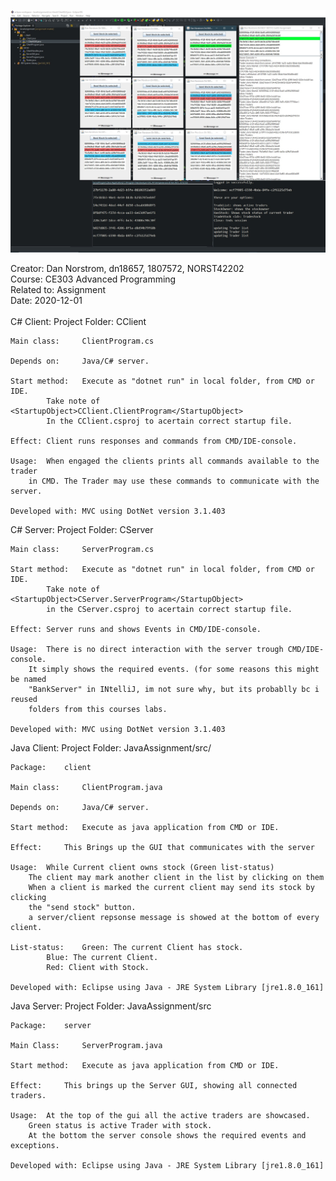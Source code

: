 ![socketserverjavaver.jpg](socketserverjavaver.jpg)


Creator: Dan Norstrom, dn18657, 1807572, NORST42202 <br>
Course: CE303 Advanced Programming <br>
Related to: Assignment <br>
Date: 2020-12-01 <br>
 <br>
C# Client:
	Project Folder: CClient

	Main class: 	ClientProgram.cs

	Depends on: 	Java/C# server.

	Start method: 	Execute as "dotnet run" in local folder, from CMD or IDE.
			Take note of <StartupObject>CClient.ClientProgram</StartupObject>
			In the CClient.csproj to acertain correct startup file.
			
	Effect: Client runs responses and commands from CMD/IDE-console.

	Usage:	When engaged the clients prints all commands available to the trader
		in CMD. The Trader may use these commands to communicate with the server.

	Developed with:	MVC using DotNet version 3.1.403


C# Server:
	Project Folder: CServer

	Main class: 	ServerProgram.cs

	Start method: 	Execute as "dotnet run" in local folder, from CMD or IDE.
			Take note of <StartupObject>CServer.ServerProgram</StartupObject>
			in the CServer.csproj to acertain correct startup file.

	Effect: Server runs and shows Events in CMD/IDE-console.

	Usage:	There is no direct interaction with the server trough CMD/IDE-console.
		It simply shows the required events. (for some reasons this might be named
		"BankServer" in INtelliJ, im not sure why, but its probablly bc i reused
		folders from this courses labs.

	Developed with:	MVC using DotNet version 3.1.403


Java Client:
	Project Folder: JavaAssignment/src/

	Package: 	client

	Main class: 	ClientProgram.java

	Depends on: 	Java/C# server.

	Start method: 	Execute as java application from CMD or IDE.

	Effect:		This Brings up the GUI that communicates with the server

	Usage: 	While Current client owns stock (Green list-status)
		The client may mark another client in the list by clicking on them
		When a client is marked the current client may send its stock by clicking
		the "send stock" button.
		a server/client repsonse message is showed at the bottom of every client.

	List-status:	Green: The current Client has stock.
			Blue: The current Client.
			Red: Client with Stock.

	Developed with:	Eclipse using Java - JRE System Library [jre1.8.0_161]
			

Java Server:
	Project Folder: JavaAssignment/src

	Package: 	server

	Main Class: 	ServerProgram.java

	Start method: 	Execute as java application from CMD or IDE.

	Effect: 	This brings up the Server GUI, showing all connected traders.

	Usage: 	At the top of the gui all the active traders are showcased.
		Green status is active Trader with stock.
		At the bottom the server console shows the required events and exceptions.

	Developed with:	Eclipse using Java - JRE System Library [jre1.8.0_161]
